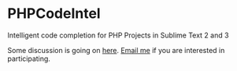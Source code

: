 PHPCodeIntel
============

Intelligent code completion for PHP Projects in Sublime Text 2 and 3


Some discussion is going on [here](http://www.sublimetext.com/forum/viewtopic.php?f=6&t=12068).  [Email me](mailto:dweller@devonweller.com) if you are interested in participating.



